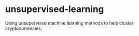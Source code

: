 # unsupervised-learning
Using unsupervised machine learning methods to help cluster cryptocurrencies.
